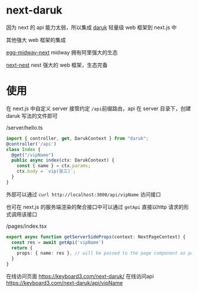 # next-daruk
因为 next 的 api 能力太弱，所以集成 [daruk](https://github.com/darukjs/daruk) 轻量级 web 框架到 next.js 中 

其他强大 web 框架的集成

[egg-midway-next](https://github.com/keyboard3/egg-midway-next) midway 拥有阿里强大的生态

[next-nest](https://github.com/keyboard3/koa-midway-next) nest 强大的 web 框架，生态完备

# 使用
在 next.js 中自定义 server 接管约定 `/api`前缀路由，api 在 server 目录下，创建 daruk 写法的文件即可

/server/hello.ts
```typescript
import { controller, get, DarukContext } from "daruk";
@controller('/api')
class Index {
  @get("/vipName")
  public async index(ctx: DarukContext) {
    const { name } = ctx.params;
    ctx.body = `vip(张三)`;
  }
}
```
外部可以通过 `curl http://localhost:3000/api/vipName` 访问接口

也可在 next.js 的服务端渲染的聚合接口中可以通过 `getApi` 直接以http 请求的形式调用该接口

/pages/index.tsx
```typescript
export async function getServerSideProps(context: NextPageContext) {
  const res = await getApi('vipName')
  return {
    props: { name: res }, // will be passed to the page component as props
  }
}
```

在线访问页面 https://keyboard3.com/next-daruk/
在线访问api https://keyboard3.com/next-daruk/api/vipName